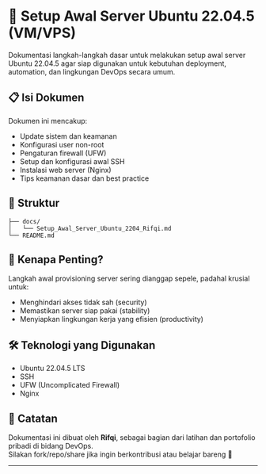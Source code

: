 # 🚀 Setup Awal Server Ubuntu 22.04.5 (VM/VPS)

Dokumentasi langkah-langkah dasar untuk melakukan setup awal server Ubuntu 22.04.5 agar siap digunakan untuk kebutuhan deployment, automation, dan lingkungan DevOps secara umum.

## 📋 Isi Dokumen

Dokumen ini mencakup:

- Update sistem dan keamanan
- Konfigurasi user non-root
- Pengaturan firewall (UFW)
- Setup dan konfigurasi awal SSH
- Instalasi web server (Nginx)
- Tips keamanan dasar dan best practice

## 📁 Struktur

```
├── docs/
│   └── Setup_Awal_Server_Ubuntu_2204_Rifqi.md
└── README.md
```

## 🧠 Kenapa Penting?

Langkah awal provisioning server sering dianggap sepele, padahal krusial untuk:

- Menghindari akses tidak sah (security)
- Memastikan server siap pakai (stability)
- Menyiapkan lingkungan kerja yang efisien (productivity)

## 🛠️ Teknologi yang Digunakan

- Ubuntu 22.04.5 LTS
- SSH
- UFW (Uncomplicated Firewall)
- Nginx

## 📌 Catatan

Dokumentasi ini dibuat oleh **Rifqi**, sebagai bagian dari latihan dan portofolio pribadi di bidang DevOps.  
Silakan fork/repo/share jika ingin berkontribusi atau belajar bareng 🙌

---
